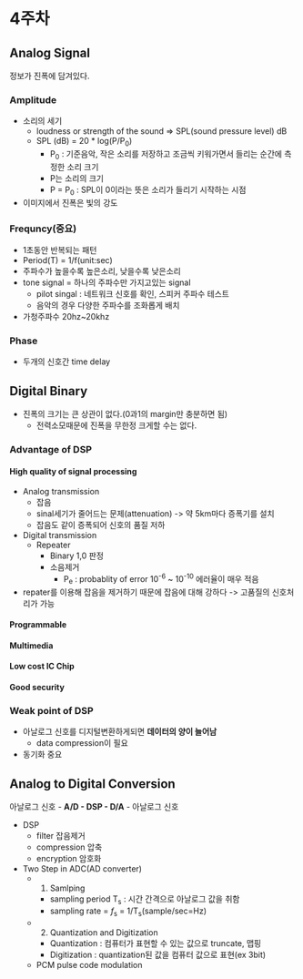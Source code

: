 # 4주차

## Analog Signal

정보가 진폭에 담겨있다.

### Amplitude

- 소리의 세기
  - loudness or strength of the sound => SPL(sound pressure level) dB
  - SPL (dB) = 20 * log(P/P<sub>0</sub>)
    - P<sub>0</sub> : 기준음악, 작은 소리를 저장하고 조금씩 키워가면서 들리는 순간에 측정한 소리 크기
    - P는 소리의 크기
    - P = P<sub>0</sub> : SPL이 0이라는 뜻은 소리가 들리기 시작하는 시점
- 이미지에서 진폭은 빛의 강도

### **Frequncy(중요)**

- 1초동안 반복되는 패턴
- Period(T) = 1/f(unit:sec)
- 주파수가 높을수록 높은소리, 낮을수록 낮은소리
- tone signal = 하나의 주파수만 가지고있는 signal
  - pilot singal : 네트워크 신호를 확인, 스피커 주파수 테스트
  - 음악의 경우 다양한 주파수를 조화롭게 배치
- 가청주파수 20hz~20khz

### Phase

- 두개의 신호간 time delay

## Digital Binary

- 진폭의 크기는 큰 상관이 없다.(0과1의 margin만 충분하면 됨)
  - 전력소모때문에 진폭을 무한정 크게할 수는 없다.

### Advantage of DSP

#### **High quality of signal processing**

- Analog transmission
  - 잡음
  - sinal세기가 줄어드는 문제(attenuation) -> 약 5km마다 증폭기를 설치
  - 잡음도 같이 증폭되어 신호의 품질 저하
- Digital transmission
  - Repeater
    - Binary 1,0 판정
    - 소음제거
      - P<sub>e</sub> : probablity of error 10<sup>-6</sup> ~ 10<sup>-10</sup> 에러율이 매우 적음
- repater를 이용해 잡음을 제거하기 때문에 잡음에 대해 강하다 -> 고품질의 신호처리가 가능
  
#### **Programmable**

#### **Multimedia**

#### **Low cost IC Chip**

#### **Good security**

### Weak point of DSP
- 아날로그 신호를 디지털변환하게되면 **데이터의 양이 늘어남**
  - data compression이 필요
- 동기화 중요

## Analog to Digital Conversion

아날로그 신호 - **A/D - DSP - D/A** - 아날로그 신호

- DSP
  - filter 잡음제거
  - compression 압축
  - encryption 암호화
- Two Step in ADC(AD converter)
  - 1. Samlping
    - sampling period T<sub>s</sub> : 시간 간격으로 아날로그 값을 취함
    - sampling rate = *f*<sub>s</sub> = 1/T<sub>s</sub>(sample/sec=Hz)
  - 2. Quantization and Digitization 
    - Quantization : 컴퓨터가 표현할 수 있는 값으로 truncate, 맵핑
    - Digitization : quantization된 값을 컴퓨터 값으로 표현(ex 3bit)
  - PCM pulse code modulation
